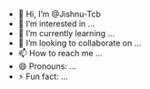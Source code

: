 - 👋 Hi, I’m @Jishnu-Tcb
- 👀 I’m interested in ...
- 🌱 I’m currently learning ...
- 💞️ I’m looking to collaborate on ...
- 📫 How to reach me ...
- 😄 Pronouns: ...
- ⚡ Fun fact: ...

<!---
Jishnu-Tcb/Jishnu-Tcb is a ✨ special ✨ repository because its `README.md` (this file) appears on your GitHub profile.
You can click the Preview link to take a look at your changes.
--->

